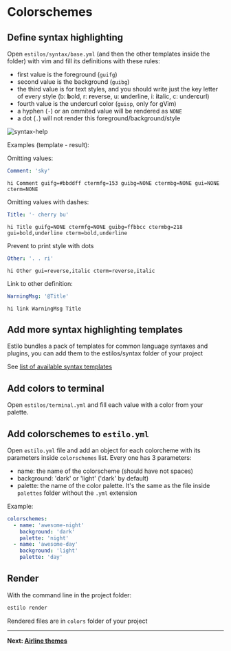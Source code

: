 # Colorschemes

## Define syntax highlighting

Open `estilos/syntax/base.yml` (and then the other templates inside the folder)
with vim and fill its definitions with these rules:

- first value is the foreground (`guifg`)
- second value is the background (`guibg`)
- the third value is for text styles, and you should write just the key letter
  of every style (b: **b**old, r: **r**everse, u: **u**nderline, i: **i**talic,
  c: under**c**url)
- fourth value is the undercurl color (`guisp`, only for gVim)
- a hyphen (`-`) or an ommited value will be rendered as `NONE`
- a dot (`.`) will not render this foreground/background/style

![syntax-help](https://cloud.githubusercontent.com/assets/829859/18372714/f7bb7f44-763e-11e6-93e0-5d240244b108.png)

Examples (template - result):

Omitting values:

```yaml
Comment: 'sky'
```

```vim
hi Comment guifg=#bbddff ctermfg=153 guibg=NONE ctermbg=NONE gui=NONE cterm=NONE
```

Omitting values with dashes:

```yaml
Title: '- cherry bu'
```

```vim
hi Title guifg=NONE ctermfg=NONE guibg=ffbbcc ctermbg=218 gui=bold,underline cterm=bold,underline
```

Prevent to print style with dots

```yaml
Other: '. . ri'
```

```vim
hi Other gui=reverse,italic cterm=reverse,italic
```

Link to other definition:

```yaml
WarningMsg: '@Title'
```

```vim
hi link WarningMsg Title
```

## Add more syntax highlighting templates

Estilo bundles a pack of templates for common language syntaxes and plugins, you
can add them to the estilos/syntax folder of your project

See
[list of available syntax templates](https://github.com/jacoborus/estilo/tree/master/syntax)

## Add colors to terminal

Open `estilos/terminal.yml` and fill each value with a color from your palette.

## Add colorschemes to `estilo.yml`

Open `estilo.yml` file and add an object for each colorcheme with its parameters
inside `colorschemes` list. Every one has 3 parameters:

- name: the name of the colorscheme (should have not spaces)
- background: 'dark' or 'light' ('dark' by default)
- palette: the name of the color palette. It's the same as the file inside
  `palettes` folder without the `.yml` extension

Example:

```yml
colorschemes:
  - name: 'awesome-night'
    background: 'dark'
    palette: 'night'
  - name: 'awesome-day'
    background: 'light'
    palette: 'day'
```

## Render

With the command line in the project folder:

```sh
estilo render
```

Rendered files are in `colors` folder of your project

---

**Next: [Airline themes](airline.md)**
